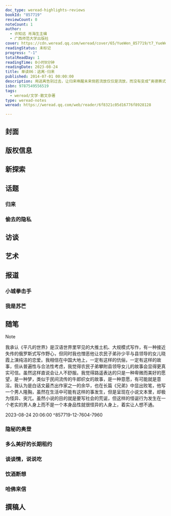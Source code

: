 ```yaml
---
doc_type: weread-highlights-reviews
bookId: "857719"
reviewCount: 0
noteCount: 1
author:
  - 许知远 肖海生主编
  - 广西师范大学出版社
cover: https://cdn.weread.qq.com/weread/cover/65/YueWen_857719/t7_YueWen_857719.jpg
readingStatus: 未标记
progress: "-1"
totalReadDay: 1
readingTime: 0小时0分钟
readingDate: 2023-08-24
title: 单读06：逃离·归来
published: 2014-07-01 00:00:00
description: 用逃离告别过去，让归来唤醒未来倘若流放仅仅是流放，而没有变成“奥德赛式”的归来，我们还会憧憬吗？本书为《单读》（原“单向街”）系列文集的第6辑，本辑专题栏目围绕“逃离·归来”，分别从艺术、文化和非虚构报道等多角度，对一些社会文化现象、历史文化名人和轶事作了回顾、访谈和叙写，包括史景迁夫人金安平谈庄子与历史写作、《纽约书评》谈美国诗人奥登、青年摄影师塔可在纽约的生活和创作、哈佛大学“尼曼学者”杨潇在美国大学中的所见所闻，等等。
isbn: 9787549556519
tags:
  - weread/文学-散文杂著
type: weread-notes
weread: https://weread.qq.com/web/reader/6f8321c05d16776f8928128

---
```



## 封面

## 版权信息

## 新探索

## 话题

### 归来

### 偷去的隐私

## 访谈

## 艺术

## 报道

### 小城拳击手

### 我是苏芒

## 随笔

> [!NOTE] 
> 我承认《平凡的世界》是汉语世界里罕见的大推土机、大规模式写作，有一种接近失传的俄罗斯式写作野心，但同时我也憎恶他让农民子弟孙少平与县领导的女儿晓霞上演纯洁的恋爱。我相信在中国大地上，一定有这样的伉俪，一定有这样的故事，但从普遍性与合法性考虑，我觉得农民子弟攀附县领导女儿的故事会显得更真实可信。虽然这样直说会让人不舒服。我觉得路遥表达的只是一种卑微而美好的愿望，是一种梦，类似于民间流传的牛郎织女的故事，是一种意愿，有可能就是意淫。我认为是白话文最杰出作家之一的余华，也在长篇《兄弟》中显出败笔，他写一个男人隆胸，虽然在生活中可能有这样的事发生，但是呈现在小说文本里，却极为怪异、突兀。虽然小说的目的就是要写社会的荒诞，但这样的怪诞行为发生在一个老实的男人身上而不是一个本身品性就很怪异的人身上，着实让人想不通。
> 
> 2023-08-24 20:06:00 ^857719-12-7604-7960

### 隐秘的奥登

### 多么美好的长期租约

### 谈谈情，说说吃

### 饮酒断想

### 哈佛来信

## 撰稿人

